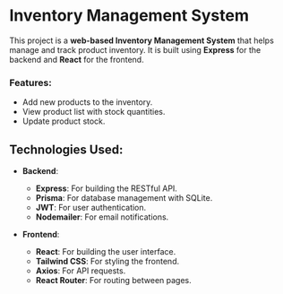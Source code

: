 
# Inventory Management System

This project is a **web-based Inventory Management System** that helps manage and track product inventory. It is built using **Express** for the backend and **React** for the frontend.

### Features:

-   Add new products to the inventory.
-   View product list with stock quantities.
-   Update product stock.

## Technologies Used:

-   **Backend**:
    
    -   **Express**: For building the RESTful API.
    -   **Prisma**: For database management with SQLite.
    -   **JWT**: For user authentication.
    -   **Nodemailer**: For email notifications.
-   **Frontend**:
    
    -   **React**: For building the user interface.
    -   **Tailwind CSS**: For styling the frontend.
    -   **Axios**: For API requests.
    -   **React Router**: For routing between pages.
